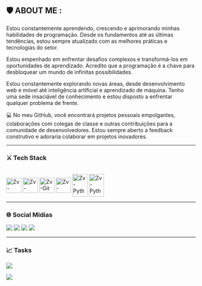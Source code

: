 ## 🛡️ ABOUT ME :


Estou constantemente aprendendo, crescendo e aprimorando minhas habilidades de programação. Desde os fundamentos até as últimas tendências, estou sempre atualizado com as melhores práticas e tecnologias do setor. 

Estou empenhado em enfrentar desafios complexos e transformá-los em oportunidades de aprendizado. Acredito que a programação é a chave para desbloquear um mundo de infinitas possibilidades. 

Estou constantemente explorando novas áreas, desde desenvolvimento web e móvel até inteligência artificial e aprendizado de máquina. Tenho uma sede insaciável de conhecimento e estou disposto a enfrentar qualquer problema de frente. 

💻 No meu GitHub, você encontrará projetos pessoais empolgantes, colaborações com colegas de classe e outras contribuições para a comunidade de desenvolvedores. Estou sempre aberto a feedback construtivo e adoraria colaborar em projetos inovadores. 

---

### ⚔️ Tech Stack

<div style="display: inline_block"><br>
<img align="center"alt="Zv-Flutter"height="40"width="40"src="https://cdn.jsdelivr.net/gh/devicons/devicon/icons/figma/figma-original.svg" />
<img align="center"alt="Zv-Flutter"height="40"width="40"src="https://cdn.jsdelivr.net/gh/devicons/devicon/icons/flutter/flutter-original.svg" />
<img align="center"alt="Zv-Git"height="40"width="40"src="https://cdn.jsdelivr.net/gh/devicons/devicon/icons/git/git-original.svg" />
<img align="center"alt="Zv-Python"height="40"width="40"src="https://cdn.jsdelivr.net/gh/devicons/devicon/icons/python/python-original.svg" />
<img align="center"alt="Zv-Python"height="60"width="40"src="https://cdn.jsdelivr.net/gh/devicons/devicon/icons/java/java-original.svg" />
<img align="center"alt="Zv-Python"height="60"width="40"src="https://cdn.jsdelivr.net/gh/devicons/devicon/icons/dart/dart-original.svg" />
          
 </div>
 
---

### 🌐 Social Midias

<div> 
  <a href="" target="_blank"><img src="https://img.shields.io/badge/-Instagram-%23E4405F?style=for-the-badge&logo=instagram&logoColor=white" target="_blank"></a>
 <a href="" target="_blank"><img src="https://img.shields.io/badge/Discord-7289DA?style=for-the-badge&logo=discord&logoColor=white" target="_blank"></a> 
  <a href = ""><img src="https://img.shields.io/badge/-Gmail-%23333?style=for-the-badge&logo=gmail&logoColor=white" target="_blank"></a>
<a href="www.linkedin.com/in/joão-zavisas-4a8524210" target="_blank"><img src="https://img.shields.io/badge/-LinkedIn-%230077B5?style=for-the-badge&logo=linkedin&logoColor=white" target="_blank"></a> 
</div>

---

### 📈 Tasks

![](https://github-readme-stats.vercel.app/api/top-langs/?username=Zavisas&theme=white&hide_border=false&include_all_commits=true&count_private=true&layout=compact)

[![](https://visitcount.itsvg.in/api?id=Zavisas&icon=0&color=1)](https://visitcount.itsvg.in) 
